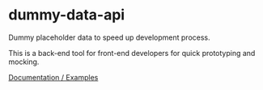 # dummy-data-api
Dummy placeholder data to speed up development process.

This is a back-end tool for front-end developers for quick prototyping and mocking.

[Documentation / Examples](http://dummy-api.alima.pt/)
